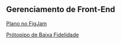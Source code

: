 ## Gerenciamento de Front-End

[Plano no FigJam](https://www.figma.com/board/m0tKSugud9nfcLQVO143pT/Gerenciamento-de-Front-end?node-id=2-102&node-type=table&t=PxmgzzVSd9uHVEkd-0)

[Prótopipo de Baixa Fidelidade](https://www.figma.com/design/szmBUvA4ljoDNhRuB5Z96n/Projeto---AcaiExpress?node-id=0-1&node-type=canvas&t=nKsY0N7LXgKYeKOE-0)
